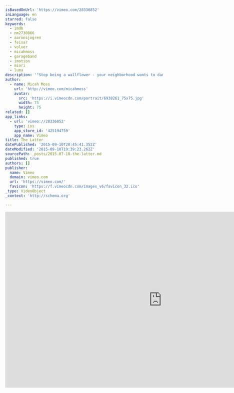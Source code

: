 ```yaml
---
isBasedOnUrl: 'https://vimeo.com/28336852'
inLanguage: en
starred: false
keywords:
  - imdb
  - nm2730866
  - aaronsjogren
  - feisar
  - volver
  - micahmoss
  - garageband
  - imotion
  - miori
  - luma
description: '"Stop being a wallflower - your neighborhood wants to dance." ***************** [Winner 1st Place: Fiction | 2011 Original iPhone Film Festival] ***************** Micah Moss Writer | Director | Producer | Animator | "D.'
author:
  - name: Micah Moss
    url: 'http://vimeo.com/micahmoss'
    avatar:
      src: 'https://i.vimeocdn.com/portrait/6938261_75x75.jpg'
      width: 75
      height: 75
related: []
app_links:
  - url: 'vimeo://28336852'
    type: ios
    app_store_id: '425194759'
    app_name: Vimeo
title: The Latter
datePublished: '2015-09-10T20:45:41.352Z'
dateModified: '2015-09-10T19:39:23.262Z'
sourcePath: _posts/2015-07-10-the-latter.md
published: true
authors: []
publisher:
  name: Vimeo
  domain: vimeo.com
  url: 'https://vimeo.com/'
  favicon: 'https://f.vimeocdn.com/images_v6/favicon_32.ico'
_type: VideoObject
_context: 'http://schema.org'

---
```

<iframe src="https://cdn.embedly.com/widgets/media.html?src=https%3A%2F%2Fplayer.vimeo.com%2Fvideo%2F28336852&amp;url=https%3A%2F%2Fvimeo.com%2F28336852&amp;image=http%3A%2F%2Fi.vimeocdn.com%2Fvideo%2F188955021_1280.jpg&amp;key=b7d04c9b404c499eba89ee7072e1c4f7&amp;type=text%2Fhtml&amp;schema=vimeo" width="1000" height="563" scrolling="no" frameborder="0" allowfullscreen="allowfullscreen" style=""></iframe>